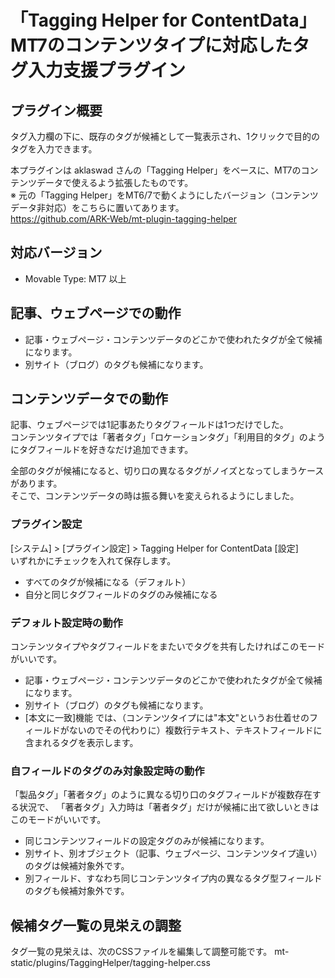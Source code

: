 「Tagging Helper for ContentData」 MT7のコンテンツタイプに対応したタグ入力支援プラグイン
====

## プラグイン概要
タグ入力欄の下に、既存のタグが候補として一覧表示され、1クリックで目的のタグを入力できます。

本プラグインは aklaswad さんの「Tagging Helper」をベースに、MT7のコンテンツデータで使えるよう拡張したものです。  
※ 元の「Tagging Helper」をMT6/7で動くようにしたバージョン（コンテンツデータ非対応）をこちらに置いてあります。  
https://github.com/ARK-Web/mt-plugin-tagging-helper

## 対応バージョン

* Movable Type: MT7 以上

## 記事、ウェブページでの動作
- 記事・ウェブページ・コンテンツデータのどこかで使われたタグが全て候補になります。
- 別サイト（ブログ）のタグも候補になります。

## コンテンツデータでの動作

記事、ウェブページでは1記事あたりタグフィールドは1つだけでした。  
コンテンツタイプでは「著者タグ」「ロケーションタグ」「利用目的タグ」のようにタグフィールドを好きなだけ追加できます。

全部のタグが候補になると、切り口の異なるタグがノイズとなってしまうケースがあります。  
そこで、コンテンツデータの時は振る舞いを変えられるようにしました。

### プラグイン設定

[システム] > [プラグイン設定] > Tagging Helper for ContentData [設定]  
いずれかにチェックを入れて保存します。

- すべてのタグが候補になる（デフォルト）
- 自分と同じタグフィールドのタグのみ候補になる

### デフォルト設定時の動作

コンテンツタイプやタグフィールドをまたいでタグを共有したければこのモードがいいです。

- 記事・ウェブページ・コンテンツデータのどこかで使われたタグが全て候補になります。
- 別サイト（ブログ）のタグも候補になります。
- [本文に一致]機能 では、（コンテンツタイプには"本文"というお仕着せのフィールドがないのでその代わりに）複数行テキスト、テキストフィールドに含まれるタグを表示します。

### 自フィールドのタグのみ対象設定時の動作

「製品タグ」「著者タグ」のように異なる切り口のタグフィールドが複数存在する状況で、
「著者タグ」入力時は「著者タグ」だけが候補に出て欲しいときはこのモードがいいです。

- 同じコンテンツフィールドの設定タグのみが候補になります。
- 別サイト、別オブジェクト（記事、ウェブページ、コンテンツタイプ違い）のタグは候補対象外です。
- 別フィールド、すなわち同じコンテンツタイプ内の異なるタグ型フィールドのタグも候補対象外です。


## 候補タグ一覧の見栄えの調整

タグ一覧の見栄えは、次のCSSファイルを編集して調整可能です。
mt-static/plugins/TaggingHelper/tagging-helper.css
